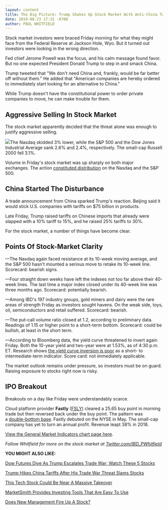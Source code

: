 ```yaml
---
layout: content
title: The Big Picture: Trump Shakes Up Stock Market With Anti-China Tweets
date: 2019-08-23 17:31 -0700
author: PAUL WHITFIELD
---
```






Stock market investors were braced Friday morning for what they might face from the Federal Reserve at Jackson Hole, Wyo. But it turned out investors were looking in the wrong direction.




Fed chief Jerome Powell was the focus, and his calm message found favor. But no one expected President Donald Trump to step in and smack China.


Trump tweeted that "We don't need China and, frankly, would be far better off without them." He added that "American companies are hereby ordered to immediately start looking for an alternative to China."


While Trump doesn't have the constitutional power to order private companies to move, he can make trouble for them.


Aggressive Selling In Stock Market
----------------------------------


The stock market apparently decided that the threat alone was enough to justify aggressive selling.


![](https://www.investors.com/wp-content/uploads/2019/08/MP082319-248x300.jpg)The Nasdaq skidded 3% lower, while the S&P 500 and the Dow Jones Industrial Average sank 2.6% and 2.4%, respectively. The small-cap Russell 2000 fell 3.1%.


Volume in Friday's stock market was up sharply on both major exchanges. The action [constituted distribution](https://www.investors.com/how-to-invest/investors-corner/how-to-spot-stock-market-tops-track-the-distribution-days/) on the Nasdaq and the S&P 500.


China Started The Disturbance
-----------------------------


A trade announcement from China sparked Trump's reaction. Beijing said it would stick U.S. companies with tariffs on $75 billion in products.


Late Friday, Trump raised tariffs on Chinese imports that already were slapped with a 10% tariff to 15%, and he raised 25% tariffs to 30%.


For the stock market, a number of things have become clear.


Points Of Stock-Market Clarity
------------------------------


—The Nasdaq again faced resistance at its 10-week moving average, and the S&P 500 hasn't mounted a serious move to retake its 10-week line. Scorecard: bearish signs.


—Four straight down weeks have left the indexes not too far above their 40-week lines. The last time a major index closed under its 40-week line was three months ago. Scorecard: potentially bearish.


—Among IBD's 197 industry groups, gold miners and dairy were the rare areas of strength Friday as investors sought havens. On the weak side, toys, oil, semiconductors and retail suffered. Scorecard: bearish.


—The put-call volume ratio closed at 1.2, according to preliminary data. Readings of 1.15 or higher point to a short-term bottom. Scorecard: could be bullish, at least in the short term.


—According to Bloomberg data, the yield curve threatened to invert again Friday. Both the 10-year yield and two-year were at 1.53%, as of 4:30 p.m. ET. Research shows [the yield curve inversion is poor](https://www.investors.com/how-to-invest/investors-corner/yield-curve-stock-market/) as a short- to intermediate-term indicator. Score card: not immediately applicable.


The market outlook remains under pressure, so investors must be on guard. Raising exposure to stocks right now is risky.


IPO Breakout
------------


Breakouts on a day like Friday were understandably scarce.


Cloud platform provider **Fastly** ([FSLY](https://research.investors.com/quote.aspx?symbol=FSLY)) cleared a 25.65 buy point in morning trade but then reversed back under the buy point. The pattern was a [double-bottom base](https://www.investors.com/how-to-invest/investors-corner/bullish-stock-patterns-are-sometimes-double-bottoms/). Fastly debuted on the NYSE in May. The small-cap company has yet to turn an annual profit. Revenue leapt 38% in 2018.


[View the General Market Indicators chart page here](https://www.investors.com/wp-content/uploads/2019/08/GMI_082619.pdf).


*Follow Whitfield for more on the stock market at [Twitter.com/IBD\_PWhitfield](https://twitter.com/IBD_PWhitfield)*


**YOU MIGHT ALSO LIKE:**


[Dow Futures Dive As Trump Escalates Trade War; Watch These 5 Stocks](https://www.investors.com/market-trend/stock-market-today/dow-jones-futures-china-trade-war-trumps-apple-stock-market-rally-fed-cuts-tesla-boeing-micron/)


[Trump Hikes China Tariffs After His Trade War Threat Slams Stocks](https://www.investors.com/news/economy/trump-vows-to-escalate-china-trade-war-after-china-tariffs-dow-jones-dives/)


[This Tech Stock Could Be Near A Massive Takeover](https://www.investors.com/news/technology/biotech-company-amgen-could-near-deal-acquire-alexion-pharma/)


[MarketSmith Provides Investing Tools That Are Easy To Use](https://marketsmith.investors.com/?src=A012BF)


[Does New Management Fire Up A Stock?](https://www.investors.com/how-to-invest/investors-corner/best-ceos-growth-stocks-do-new-leaders-produce-better-stock-market-returns/)


 




